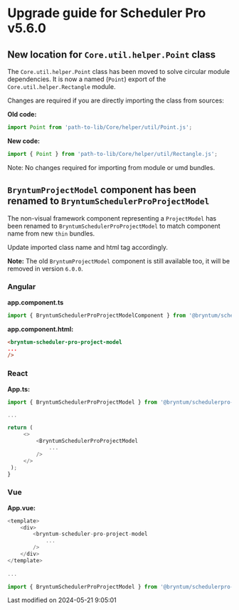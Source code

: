 # Upgrade guide for Scheduler Pro v5.6.0

## New location for `Core.util.helper.Point` class

The `Core.util.helper.Point` class has been moved to solve circular module dependencies. It is now a named (`Point`) export
of the `Core.util.helper.Rectangle` module.

Changes are required if you are directly importing the class from sources:

**Old code:**

```javascript
import Point from 'path-to-lib/Core/helper/util/Point.js';
```

**New code:**

```javascript
import { Point } from 'path-to-lib/Core/helper/util/Rectangle.js';
```

Note: No changes required for importing from module or umd bundles.

## `BryntumProjectModel` component has been renamed to `BryntumSchedulerProProjectModel`

The non-visual framework component representing a `ProjectModel` has been renamed to
`BryntumSchedulerProProjectModel` to match component name from new `thin` bundles. 

Update imported class name and html tag accordingly.

**Note:** The old `BryntumProjectModel` component is still available too, it will be removed in version `6.0.0`.

### Angular

**app.component.ts**

```typescript
import { BryntumSchedulerProProjectModelComponent } from '@bryntum/schedulerpro-angular';
```

**app.component.html:**

```html
<bryntum-scheduler-pro-project-model
...
/>
```

### React

**App.ts:**

```typescript
import { BryntumSchedulerProProjectModel } from '@bryntum/schedulerpro-react';

...

return (
     <>
         <BryntumSchedulerProProjectModel
             ...
         />
     </>
 );
}
```

### Vue

**App.vue:**

```javascript
<template>
    <div>
        <bryntum-scheduler-pro-project-model
            ...
        />
    </div>
</template>
    
...

import { BryntumSchedulerProProjectModel } from '@bryntum/schedulerpro-vue-3';
```


<p class="last-modified">Last modified on 2024-05-21 9:05:01</p>